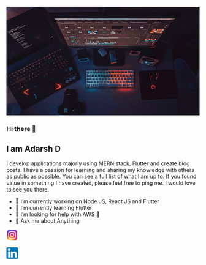 ![image](https://github.com/adarsh-dayanand/adarsh-dayanand/blob/main/Banner.gif)


### Hi there 👋

## I am Adarsh D

I develop applications majorly using MERN stack, Flutter and create blog posts. I have a passion for learning and sharing my knowledge with others as public as possible. You can see a full list of what I am up to. If you found value in something I have created, please feel free to ping me. I would love to see you there.

- 🔭 I’m currently working on Node JS, React JS and Flutter
- 🌱 I’m currently learning Flutter
- 🤔 I’m looking for help with AWS 🥶
- 💬 Ask me about Anything


<a href="https://www.instagram.com/adarsh.dayanand/"><img height="30" width="30" src="https://github.com/adarsh-dayanand/adarsh-dayanand/blob/main/icons/instagram.png"></a>
  
<a href="https://www.linkedin.com/in/ad-adarsh/"><img height="30" width="30" src="https://github.com/adarsh-dayanand/adarsh-dayanand/blob/main/icons/linkedin.png?raw=true"></a>&nbsp;&nbsp;

